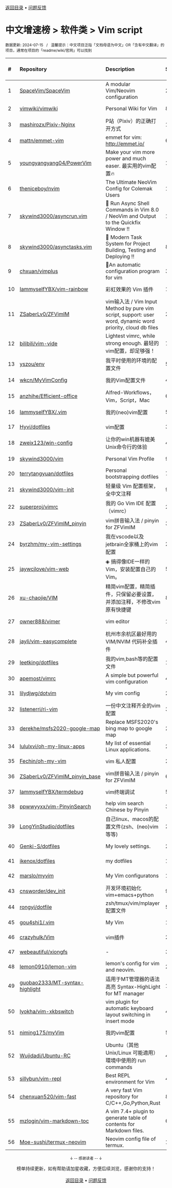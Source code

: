<a href="https://github.com/GrowingGit/GitHub-Chinese-Top-Charts#github中文排行榜">返回目录</a> • <a href="/content/docs/feedback.md">问题反馈</a>

# 中文增速榜 > 软件类 > Vim script
<sub>数据更新: 2024-07-15&nbsp;&nbsp;&nbsp;/&nbsp;&nbsp;&nbsp;温馨提示：中文项目泛指「文档母语为中文」OR「含有中文翻译」的项目，通常在项目的「readme/wiki/官网」可以找到</sub>

|#|Repository|Description|Stars|Average daily growth|Updated|
|:-|:-|:-|:-|:-|:-|
|1|[SpaceVim/SpaceVim](https://github.com/SpaceVim/SpaceVim)|A modular Vim/Neovim configuration|20162|7|2024-07-09|
|2|[vimwiki/vimwiki](https://github.com/vimwiki/vimwiki)|Personal Wiki for Vim|8656|2|2024-06-25|
|3|[mashirozx/Pixiv-Nginx](https://github.com/mashirozx/Pixiv-Nginx)|P站（Pixiv）的正确打开方式|1710|1|2024-02-22|
|4|[mattn/emmet-vim](https://github.com/mattn/emmet-vim)|emmet for vim: http://emmet.io/|6382|1|2024-06-14|
|5|[youngyangyang04/PowerVim](https://github.com/youngyangyang04/PowerVim)|Make your vim more power and much easer. 最实用的vim配置🔥|1579|1|2024-05-08|
|6|[theniceboy/nvim](https://github.com/theniceboy/nvim)|The Ultimate NeoVim Config for Colemak Users|1980|1|2024-07-06|
|7|[skywind3000/asyncrun.vim](https://github.com/skywind3000/asyncrun.vim)|:rocket: Run Async Shell Commands in Vim 8.0 / NeoVim and Output to the Quickfix Window !!|1832|1|2024-07-01|
|8|[skywind3000/asynctasks.vim](https://github.com/skywind3000/asynctasks.vim)|:rocket: Modern Task System for Project Building, Testing and Deploying !!|897|1|2024-06-18|
|9|[chxuan/vimplus](https://github.com/chxuan/vimplus)|:rocket:An automatic configuration program for vim|3886|1|2024-06-05|
|10|[IammyselfYBX/vim-rainbow](https://github.com/IammyselfYBX/vim-rainbow)|彩虹效果的 Vim 插件|15|0|2024-05-15|
|11|[ZSaberLv0/ZFVimIM](https://github.com/ZSaberLv0/ZFVimIM)|vim输入法 / Vim Input Method by pure vim script, support: user word, dynamic word priority, cloud db files|202|0|2024-06-11|
|12|[bilibili/vim-vide](https://github.com/bilibili/vim-vide)|Lightest vimrc, while strong enough. 最轻的vim配置，却足够强！|789|0|2024-04-20|
|13|[yszou/env](https://github.com/yszou/env)|我平时使用的环境的配置文件|5|0|2024-05-08|
|14|[wkcn/MyVimConfig](https://github.com/wkcn/MyVimConfig)|我的Vim配置文件|4|0|2024-01-16|
|15|[anzhihe/Efficient-office](https://github.com/anzhihe/Efficient-office)|Alfred-Workflows，Vim，Script，Mac|62|0|2024-06-16|
|16|[IammyselfYBX/.vim](https://github.com/IammyselfYBX/.vim)|我的(neo)vim配置|54|0|2024-06-26|
|17|[Hyvi/dotfiles](https://github.com/Hyvi/dotfiles)|vim配置|3|0|2024-07-04|
|18|[zweix123/win-config](https://github.com/zweix123/win-config)|让你的win机器有媲美Unix命令行的体验|4|0|2024-02-29|
|19|[skywind3000/vim](https://github.com/skywind3000/vim)|Personal Vim Profile|903|0|2024-07-10|
|20|[terrytangyuan/dotfiles](https://github.com/terrytangyuan/dotfiles)|Personal bootstrapping dotfiles |7|0|2024-06-04|
|21|[skywind3000/vim-init](https://github.com/skywind3000/vim-init)|轻量级 Vim 配置框架，全中文注释|901|0|2024-07-02|
|22|[superproj/vimrc](https://github.com/superproj/vimrc)|我的 Go Vim IDE 配置（vimrc）|2|0|2024-01-31|
|23|[ZSaberLv0/ZFVimIM_pinyin](https://github.com/ZSaberLv0/ZFVimIM_pinyin)|vim拼音输入法 / pinyin for ZFVimIM|3|0|2024-07-11|
|24|[byrzhm/my-vim-settings](https://github.com/byrzhm/my-vim-settings)|我在vscode以及jetbrain全家桶上的vim配置|2|0|2024-06-22|
|25|[jaywcjlove/vim-web](https://github.com/jaywcjlove/vim-web)|◈ 搞得像IDE一样的Vim，安装配置自己的Vim。|596|0|2024-06-23|
|26|[xu-chaojie/VIM](https://github.com/xu-chaojie/VIM)|精简vim配置，精简插件，只保留必要设置，并添加注释，不修改vim原有快捷键|8|0|2024-04-30|
|27|[owner888/vimer](https://github.com/owner888/vimer)|vim editor|11|0|2024-02-29|
|28|[jayli/vim-easycomplete](https://github.com/jayli/vim-easycomplete)|杭州市余杭区最好用的 VIM/NVIM 代码补全插件|404|0|2024-06-15|
|29|[leetking/dotfiles](https://github.com/leetking/dotfiles)|我的vim,bash等的配置文件|12|0|2024-07-14|
|30|[apemost/vimrc](https://github.com/apemost/vimrc)|A simple but powerful vim configuration|43|0|2024-07-11|
|31|[lilydjwg/dotvim](https://github.com/lilydjwg/dotvim)|My vim config|281|0|2024-07-04|
|32|[listenerri/ri-vim](https://github.com/listenerri/ri-vim)|一份中文注释齐全的vim配置|3|0|2024-05-25|
|33|[derekhe/msfs2020-google-map](https://github.com/derekhe/msfs2020-google-map)|Replace MSFS2020's bing map to google map|277|0|2024-04-21|
|34|[lululxvi/oh-my-linux-apps](https://github.com/lululxvi/oh-my-linux-apps)|My list of essential Linux applications.|22|0|2024-06-17|
|35|[Fechin/oh-my-vim](https://github.com/Fechin/oh-my-vim)|vim 私人配置|27|0|2024-01-31|
|36|[ZSaberLv0/ZFVimIM_pinyin_base](https://github.com/ZSaberLv0/ZFVimIM_pinyin_base)|vim拼音输入法 / pinyin for ZFVimIM|6|0|2024-02-22|
|37|[IammyselfYBX/termdebug](https://github.com/IammyselfYBX/termdebug)|vim终端调试|5|0|2024-05-13|
|38|[ppwwyyxx/vim-PinyinSearch](https://github.com/ppwwyyxx/vim-PinyinSearch)|help vim search Chinese by Pinyin|39|0|2024-07-12|
|39|[LongYinStudio/dotfiles](https://github.com/LongYinStudio/dotfiles)|自己linux、macos的配置文件(zsh、(neo)vim等等)|2|0|2024-03-17|
|40|[Genki-S/dotfiles](https://github.com/Genki-S/dotfiles)|My lovely settings.|22|0|2024-04-04|
|41|[ikenox/dotfiles](https://github.com/ikenox/dotfiles)|my dotfiles|11|0|2024-05-23|
|42|[marslo/myvim](https://github.com/marslo/myvim)|My Vim configuratons |15|0|2024-05-02|
|43|[cnsworder/dev_init](https://github.com/cnsworder/dev_init)|开发环境初始化 vim+emacs+python|9|0|2024-01-30|
|44|[rongyi/dotfile](https://github.com/rongyi/dotfile)|zsh/tmux/vim/mplayer配置文件|5|0|2024-02-26|
|45|[gou4shi1/.vim](https://github.com/gou4shi1/.vim)|My Vim|15|0|2024-04-09|
|46|[crazyhulk/Vim](https://github.com/crazyhulk/Vim)|vim插件|2|0|2024-07-04|
|47|[webeautiful/xiongfs](https://github.com/webeautiful/xiongfs)|-|3|0|2024-03-12|
|48|[lemon0910/lemon-vim](https://github.com/lemon0910/lemon-vim)|lemon's config for vim and neovim.|23|0|2024-07-04|
|49|[guobao2333/MT-syntax-highlight](https://github.com/guobao2333/MT-syntax-highlight)|适用于MT管理器的语法高亮       Syntax-HighLight for MT manager|16|0|2024-07-12|
|50|[lyokha/vim-xkbswitch](https://github.com/lyokha/vim-xkbswitch)|vim plugin for automatic keyboard layout switching in insert mode|478|0|2024-06-19|
|51|[niming175/myVim](https://github.com/niming175/myVim)|我的vim配置|5|0|2024-05-08|
|52|[Wujidadi/Ubuntu-RC](https://github.com/Wujidadi/Ubuntu-RC)|Ubuntu（其他 Unix/Linux 可能適用）環境中使用的 run commands|4|0|2024-03-21|
|53|[sillybun/vim-repl](https://github.com/sillybun/vim-repl)|Best REPL environment for Vim|441|0|2024-01-16|
|54|[chenxuan520/vim-fast](https://github.com/chenxuan520/vim-fast)|A very fast Vim repository for C/C++,Go,Python,Rust|80|0|2024-07-11|
|55|[mzlogin/vim-markdown-toc](https://github.com/mzlogin/vim-markdown-toc)|A vim 7.4+ plugin to generate table of contents for Markdown files.|602|0|2024-07-08|
|56|[Moe-sushi/termux-neovim](https://github.com/Moe-sushi/termux-neovim)|Neovim config file of termux.|10|0|2024-01-23|

<div align="center">
    <p><sub>↓ -- 感谢读者 -- ↓</sub></p>
    榜单持续更新，如有帮助请加星收藏，方便后续浏览，感谢你的支持！
</div>

<br/>

<div align="center"><a href="https://github.com/GrowingGit/GitHub-Chinese-Top-Charts#github中文排行榜">返回目录</a> • <a href="/content/docs/feedback.md">问题反馈</a></div>
